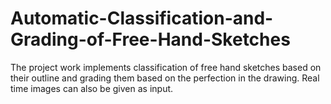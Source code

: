 # Automatic-Classification-and-Grading-of-Free-Hand-Sketches
The project work implements classification of free hand sketches based on their outline and grading them based on the perfection in the drawing. Real time images can also be given as input.
